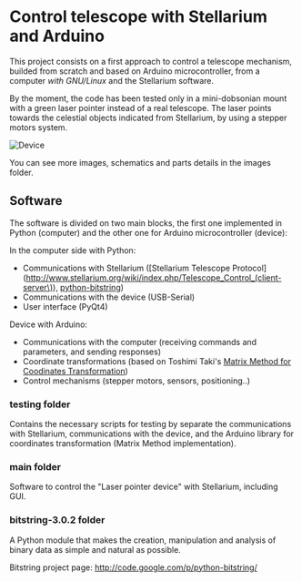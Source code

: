 Control telescope with Stellarium and Arduino
==============================================


This project consists on a first approach to control a telescope mechanism, builded from scratch and
based on Arduino microcontroller, from a computer *with GNU/Linux* and the Stellarium software.

By the moment, the code has been tested only in a mini-dobsonian mount with a green laser pointer instead 
of a real telescope. The laser points towards the celestial objects indicated from Stellarium, by using a
stepper motors system.

![Device](https://raw.github.com/juanrmn/Arduino-Telescope-Control/master/images/photo_1_small.jpg)

You can see more images, schematics and parts details in the images folder.


Software
---------

The software is divided on two main blocks, the first one implemented in Python (computer) and the other
one for Arduino microcontroller (device):

In the computer side with Python:

* Communications with Stellarium ([Stellarium Telescope Protocol](http://www.stellarium.org/wiki/index.php/Telescope_Control_(client-server\)), [python-bitstring](http://code.google.com/p/python-bitstring/))
* Communications with the device (USB-Serial)
* User interface (PyQt4)

Device with Arduino:

* Communications with the computer (receiving commands and parameters, and sending responses)
* Coordinate transformations (based on Toshimi Taki's [Matrix Method for Coodinates Transformation](http://www.geocities.jp/toshimi_taki/matrix/matrix.htm))
* Control mechanisms (stepper motors, sensors, positioning..)



### testing folder

Contains the necessary scripts for testing by separate the communications with Stellarium, communications with the device, 
and the Arduino library for coordinates transformation (Matrix Method implementation).


### main folder

Software to control the "Laser pointer device" with Stellarium, including GUI.


### bitstring-3.0.2 folder

A Python module that makes the creation, manipulation and analysis of binary data as simple and natural as possible.

Bitstring project page: http://code.google.com/p/python-bitstring/


